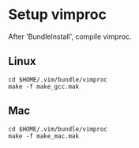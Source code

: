 # Setup vimproc

After 'BundleInstall', compile vimproc.

## Linux

    cd $HOME/.vim/bundle/vimproc
    make -f make_gcc.mak

## Mac

    cd $HOME/.vim/bundle/vimproc
    make -f make_mac.mak
